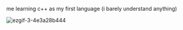 me learning c++ as my first language (i barely understand anything)

![ezgif-3-4e3a28b444](https://github.com/user-attachments/assets/fcb0a638-929c-4a6b-ad26-34c6c1a1a967)
